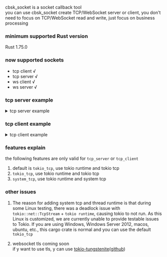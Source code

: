 cbsk_socket is a socket callback tool  
you can use cbsk_socket create TCP/WebSocket server or client, you don't need to focus on TCP/WebSocket read and write,
just focus on business processing

### minimum supported Rust version

Rust 1.75.0

### now supported sockets

* tcp client √
* tcp server √
* ws client √
* ws server √

### tcp server example

<details>
<summary>tcp server example</summary>

Cargo.toml file:

```toml
fast_log = "1.6.16"
cbsk_base = { version = "1.3.4" }
cbsk_socket = { version = "1.3.4", features = ["tcp_server"] }
```

main.rs file:

```rust
use std::net::{IpAddr, SocketAddr};
use std::sync::Arc;
use cbsk_base::{log, tokio};
use cbsk_socket::tcp::server::callback::TcpServerCallBack;
use cbsk_socket::tcp::server::client::TcpServerClient;
use cbsk_socket::tcp::server::config::TcpServerConfig;
use cbsk_socket::tcp::server::TcpServer;
use cbsk_socket::tcp::write_trait::WriteTrait;

#[tokio::main]
async fn main() {
    // print log to console
    let fast_config = fast_log::config::Config::default().console();
    fast_log::init(fast_config).unwrap();

    // start tcp server
    let addr = SocketAddr::new(IpAddr::from([0, 0, 0, 0]), 8080);
    let tcp_config = TcpServerConfig::new("test".into(), addr, false);
    let tcp_server = TcpServer::new(tcp_config.into(), TcpServerBusiness {}.into());
    let handle = tcp_server.start::<1024>();

    // wait handle
    handle.await.unwrap();

    // wait log flush
    log::logger().flush();
}

/// you tcp server business
pub struct TcpServerBusiness {}

/// business callback
impl TcpServerCallBack for TcpServerBusiness {
    async fn recv(&self, bytes: Vec<u8>, client: Arc<TcpServerClient>) -> Vec<u8> {
        println!("{} read bytes [{bytes:?}]", client.log_head);

        // send bytes to tcp client
        client.send_bytes(b"hello world").await;
        client.send_text("hello world").await;
        client.send_json(&"hello world".to_string()).await;

        Vec::new()
    }
}
```

</details>

### tcp client example

<details>
<summary>tcp client example</summary>

Cargo.toml file:

```toml
fast_log = "1.6.16"
cbsk_base = { version = "1.3.4", features = ["async-trait"] }
cbsk_socket = { version = "1.3.4", features = ["tcp_client"] }
```

main.rs file:

```rust
use std::net::{IpAddr, SocketAddr};
use std::time::Duration;
use cbsk_base::async_trait::async_trait;
use cbsk_base::{log, tokio};
use cbsk_socket::config::re_conn::SocketReConn;
use cbsk_socket::tcp::client::callback::TcpClientCallBack;
use cbsk_socket::tcp::client::config::TcpClientConfig;
use cbsk_socket::tcp::client::TcpClient;
use cbsk_socket::tcp::write_trait::WriteTrait;

#[tokio::main]
async fn main() {
    // print log to console
    let fast_config = fast_log::config::Config::default().console();
    fast_log::init(fast_config).unwrap();

    // start tcp client
    let addr = SocketAddr::new(IpAddr::from([127, 0, 0, 1]), 8080);
    let tcp_config = TcpClientConfig::new("test".into(), addr, SocketReConn::enable(Duration::from_secs(3)));
    let tcp_client = TcpClient::new(tcp_config.into(), TcpClientBusiness {}.into());
    let read_handle = tcp_client.start::<1024>();

    // if tcp server connect success, send bytes to tcp server
    let write_handle = tokio::spawn(async move {
        loop {
            if tcp_client.is_connected() {
                tcp_client.send_bytes(b"hello world").await;
                tcp_client.send_text("hello world").await;
                tcp_client.send_json(&"hello world".to_string()).await;
            }

            tokio::time::sleep(Duration::from_secs(3)).await;
        }
    });

    // wait handle
    read_handle.await.unwrap();
    write_handle.await.unwrap();

    // wait log flush
    log::logger().flush();
}

/// you tcp client business
pub struct TcpClientBusiness {}

/// business callback
#[async_trait]
impl TcpClientCallBack for TcpClientBusiness {
    async fn recv(&self, bytes: Vec<u8>) -> Vec<u8> {
        println!("read bytes [{bytes:?}]");

        Vec::new()
    }
}
```

</details>

### features explain

the following features are only valid for `tcp_server` or `tcp_client`

1. default is `tokio_tcp`, use tokio runtime and tokio tcp
2. `tokio_tcp`, use tokio runtime and tokio tcp
3. `system_tcp`, use tokio runtime and system tcp

### other issues

1. The reason for adding system tcp and thread runtime is that during some Linux testing, there was a deadlock issue
   with `tokio::net::TcpStream` + `tokio runtime`, causing tokio to not run. As this Linux is customized, we are
   currently
   unable to provide testable issues to Tokio. If you are using Windows, Windows Server 2012, macos, ubuntu, etc., this
   cargo crate is normal and you can use the default `tokio_tcp`

2. websocket tls coming soon  
   if y want to use tls, y can
   use [tokio-tungstenite](https://crates.io/crates/tokio-tungstenite)([github](https://github.com/snapview/tokio-tungstenite))

